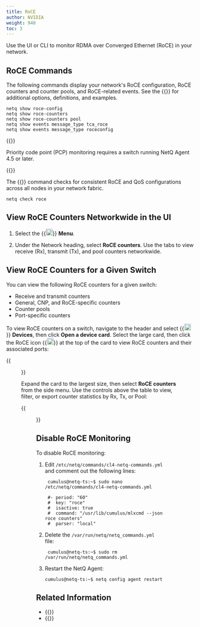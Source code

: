 ```yaml
---
title: RoCE
author: NVIDIA
weight: 940
toc: 3
---
```


Use the UI or CLI to monitor RDMA over Converged Ethernet (RoCE) in your network.

## RoCE Commands

The following commands display your network's RoCE configuration, RoCE counters and counter pools, and RoCE-related events. See the {{<link title="show/#netq-show-roce-config" text="command line reference">}} for additional options, definitions, and examples.

```
netq show roce-config 
netq show roce-counters  
netq show roce-counters pool
netq show events message_type tca_roce
netq show events message_type roceconfig
```
{{<notice note>}}

Priority code point (PCP) monitoring requires a switch running NetQ Agent 4.5 or later.

{{</notice>}}

The {{<link title="check/#netq check roce" text="netq check roce">}} command checks for consistent RoCE and QoS configurations across all nodes in your network fabric.

```
netq check roce
```

## View RoCE Counters Networkwide in the UI

1. Select the {{<img src="https://icons.cumulusnetworks.com/01-Interface-Essential/03-Menu/navigation-menu.svg" height="18" width="18">}} **Menu**.

2. Under the Network heading, select **RoCE counters**. Use the tabs to view receive (Rx), transmit (Tx), and pool counters networkwide.
## View RoCE Counters for a Given Switch

You can view the following RoCE counters for a given switch:

- Receive and transmit counters
- General, CNP, and RoCE-specific counters
- Counter pools
- Port-specific counters

To view RoCE counters on a switch, navigate to the header and select {{<img src="/images/netq/devices.svg" height="18" width="18">}} **Devices**, then click **Open a device card**. Select the large card, then click the RoCE icon {{<img src="/images/netq/roce-icon.svg" width="18px">}} at the top of the card to view RoCE counters and their associated ports:

{{<figure src="/images/netq/roce-l3-card-4.0.0.png" alt="switch card displaying list of ports" width="500">}}

Expand the card to the largest size, then select **RoCE counters** from the side menu. Use the controls above the table to view, filter, or export counter statistics by Rx, Tx, or Pool:

{{<figure src="/images/netq/roce-rx-counters-fs-4.0.0.png" alt="full-size switch card with RoCe Counters tab selected" width="1100">}}

## Disable RoCE Monitoring

To disable RoCE monitoring:

1. Edit `/etc/netq/commands/cl4-netq-commands.yml` and comment out the following lines:

        cumulus@netq-ts:~$ sudo nano /etc/netq/commands/cl4-netq-commands.yml

        #- period: "60"
        #  key: "roce"
        #  isactive: true
        #  command: "/usr/lib/cumulus/mlxcmd --json roce counters"
        #  parser: "local"

1. Delete the `/var/run/netq/netq_commands.yml` file:

        cumulus@netq-ts:~$ sudo rm /var/run/netq/netq_commands.yml

1. Restart the NetQ Agent:

       cumulus@netq-ts:~$ netq config agent restart

## Related Information

- {{<link title="Threshold-Crossing Events Reference#roce" text="RoCE threshold-crossing events reference">}}
- {{<exlink url="https://docs.nvidia.com/networking-ethernet-software/cumulus-linux/Layer-1-and-Switch-Ports/Quality-of-Service/RDMA-over-Converged-Ethernet-RoCE/" text="RoCE and Cumulus Linux">}}
